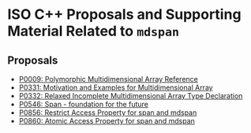
ISO C++ Proposals and Supporting Material Related to `mdspan`
=============================================================

Proposals
---------

- [P0009: Polymorphic Multidimensional Array Reference](https://github.com/dhollman/array_ref/blob/master/proposals/P0009.rst)
- [P0331: Motivation and Examples for Multidimensional Array](https://github.com/dhollman/array_ref/blob/master/proposals/P0331.rst)
- [P0332: Relaxed Incomplete Multidimensional Array Type Declaration](https://dhollman.github.io/array_ref/proposals/P0332.html)
- [P0546: Span - foundation for the future](https://github.com/dhollman/array_ref/blob/master/proposals/P0546.rst)
- [P0856: Restrict Access Property for span and mdspan](https://dhollman.github.io/array_ref/proposals/P0856.html)
- [P0860: Atomic Access Property for span and mdspan](https://github.com/dhollman/array_ref/blob/master/proposals/P0860.rst)
